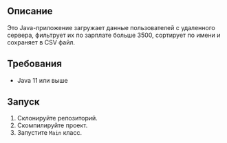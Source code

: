 ## Описание

Это Java-приложение загружает данные пользователей с удаленного сервера, фильтрует их по зарплате больше 3500, сортирует по имени и сохраняет в CSV файл.

## Требования

- Java 11 или выше

## Запуск

1. Склонируйте репозиторий.
2. Скомпилируйте проект.
3. Запустите `Main` класс.
